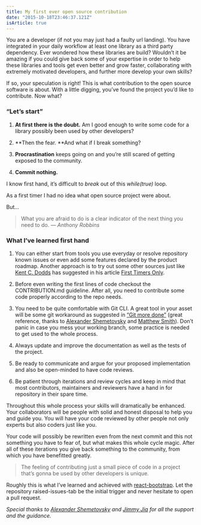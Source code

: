 ```yaml
---
title: My first ever open source contribution
date: "2015-10-18T23:46:37.121Z"
isArticle: true
---
```


You are a developer (if not you may just had a faulty url landing). You have integrated in your daily workflow at least one library as a third party dependency. Ever wondered how these libraries are build? Wouldn’t it be amazing if you could give back some of your expertise in order to help these libraries and tools get even better and grow faster, collaborating with extremely motivated developers, and further more develop your own skills?

If so, your speculation is right! This is what contribution to the open source software is about. With a little digging, you’ve found the project you’d like to contribute. Now what?

### “Let’s start”

1. **At first there is the doubt.** Am I good enough to write some code for a library possibly been used by other developers?

1. **Then the fear. **And what if I break something?

1. **Procrastination** keeps going on and you’re still scared of getting exposed to the community.

1. **Commit nothing.**

I know first hand, it’s difficult to *break* out of this *while(true)* loop.

As a first timer I had no idea what open source project were about.

But…
> What you are afraid to do is a clear indicator of the next thing you need to do. *— Anthony Robbins*

### What I’ve learned first hand

1. You can either start from tools you use everyday or resolve repository known issues or even add some features declared by the product roadmap. Another approach is to try out some other sources just like [Kent C. Dodds]() has suggested in his article [First Timers Only](https://medium.com/@kentcdodds/first-timers-only-78281ea47455).

1. Before even writing the first lines of code checkout the CONTRIBUTION.md guideline. After all, you need to contribute some code properly according to the repo needs.

1. You need to be quite comfortable with Git CLI. A great tool in your asset will be some git workaround as suggested in [“Git more done”](https://vimeo.com/43659036) (great reference, thanks to [Alexander Shemetovsky](https://medium.com/@alexkval) and [Matthew Smith](https://medium.com/@mtscout6)). Don’t panic in case you mess your working branch, some practice is needed to get used to the whole process.

1. Always update and improve the documentation as well as the tests of the project.

1. Be ready to communicate and argue for your proposed implementation and also be open-minded to have code reviews.

1. Be patient through iterations and review cycles and keep in mind that most contributors, maintainers and reviewers have a hand in for repository in their spare time.

Throughout this whole process your skills will dramatically be enhanced. Your collaborators will be people with solid and honest disposal to help you and guide you. You will have your code reviewed by other people not only experts but also coders just like you.

Your code will possibly be rewritten even from the next commit and this not something you have to fear of, but what makes this whole cycle magic. After all of these iterations you give back something to the community, from which you have benefitted greatly.
> The feeling of contributing just a small piece of code in a project that’s gonna be used by other developers is unique.

Roughly this is what I’ve learned and achieved with [react-bootstrap](https://github.com/react-bootstrap/react-bootstrap). Let the repository raised-issues-tab be the initial trigger and never hesitate to open a pull request.

*Special thanks to [Alexander Shemetovsky](https://github.com/AlexKVal) and [Jimmy Jia](https://github.com/taion) for all the support and the guidance.*
